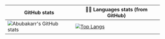 |  GitHub stats | 👨‍💻 Languages stats (from GitHub) |
|-----------------|--------------------|
| ![Abubakarr's GitHub stats](https://github-readme-stats.vercel.app/api?username=Abubakarr99&count_private=true&show_icons=true&theme=dark) | [![Top Langs](https://github-readme-stats.vercel.app/api/top-langs/?username=Abubakarr99&layout=compact&theme=dark&hide=HTML)](https://github.com/anuraghazra/github-readme-stats) |
